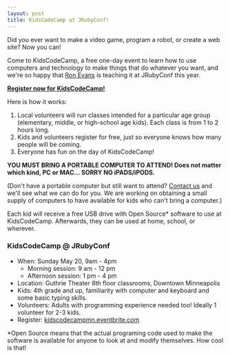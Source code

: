 ```yaml
---
layout: post
title: KidsCodeCamp at JRubyConf!
---
```

Did you ever want to make a video game, program a robot, or create a
web site? Now you can!

Come to KidsCodeCamp, a free one-day event to learn how to use
computers and technology to make things that do whatever you want, and
we're so happy that [Ron Evans](https://twitter.com/deadprogram) is
teaching it at JRubyConf this year.

[**Register now for KidsCodeCamp!**][kccmn]

Here is how it works:

1. Local volunteers will run classes intended for a particular age
   group (elementary, middle, or high-school age kids). Each class is
   from 1 to 2 hours long.
2. Kids and volunteers register for free, just so everyone knows how
   many people will be coming.
3. Everyone has fun on the day of KidsCodeCamp!

**YOU MUST BRING A PORTABLE COMPUTER TO ATTEND! Does not matter which
kind, PC or MAC... SORRY NO iPADS/iPODS.**

(Don't have a portable computer but still want to attend? [Contact
us][contact] and we'll see what we can do for you. We are working on
obtaining a small supply of computers to have available for kids who
can't bring a computer.)

Each kid will receive a free USB drive with Open Source* software to
use at KidsCodeCamp. Afterwards, they can be used at home, school, or
wherever.

### KidsCodeCamp @ JRubyConf
* When: Sunday May 20, 9am - 4pm
  * Morning session: 9 am - 12 pm
  * Afternoon session: 1 pm - 4 pm
* Location: Guthrie Theater 8th floor classrooms, Downtown Minneapolis
* Kids: 4th grade and up, familiarity with computer and keyboard and some
  basic typing skills.
* Volunteers: Adults with programming experience needed too! Ideally 1
  volunteer for 2-3 kids.
* Register: [kidscodecampmn.eventbrite.com][kccmn]

*Open Source means that the actual programing code used to make the
software is available for anyone to look at and modify themselves.
How cool is that!

[kccmn]: http://kidscodecampmn.eventbrite.com/
[contact]: mailto:jrubyconf@engineyard.com?subject=KidsCodeCamp
